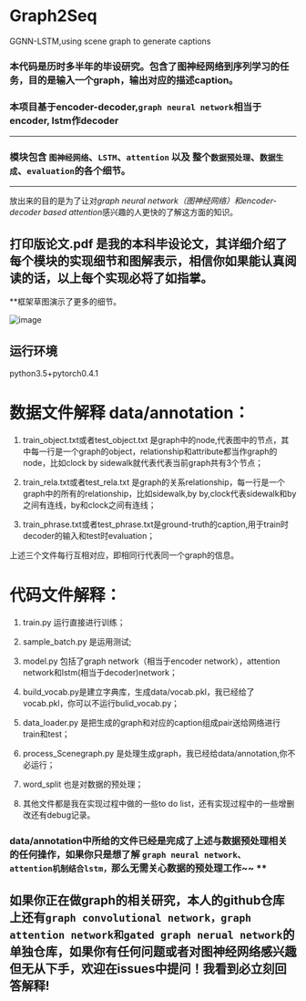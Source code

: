 # Graph2Seq  
GGNN-LSTM,using scene graph to generate captions  

### 本代码是历时多半年的毕设研究。包含了图神经网络到序列学习的任务，目的是输入一个graph，输出对应的描述caption。  

### 本项目基于encoder-decoder,`graph neural network`相当于encoder, lstm作decoder  
___
### 模块包含 `图神经网络`、`LSTM`、`attention` 以及 整个`数据预处理`、`数据生成`、`evaluation`的各个细节。  
___
    
放出来的目的是为了让对*graph neural network（图神经网络）*和*encoder-decoder based attention*感兴趣的人更快的了解这方面的知识。  

## 打印版论文.pdf 是我的本科毕设论文，其详细介绍了每个模块的实现细节和图解表示，相信你如果能认真阅读的话，以上每个实现必将了如指掌。  
    
**框架草图演示了更多的细节。
    
![image](https://github.com/nwpuhq/Graph2Seq/blob/master/%E6%A1%86%E6%9E%B6%E8%8D%89%E5%9B%BE.png)


## 运行环境   
    
  python3.5+pytorch0.4.1    

# 数据文件解释  data/annotation：     

  1. train_object.txt或者test_object.txt 是graph中的node,代表图中的节点，其中每一行是一个graph的object，relationship和attribute都当作graph的node，比如clock  by  sidewalk就代表代表当前graph共有3个节点；    
      
  2. train_rela.txt或者test_rela.txt 是graph的关系relationship，每一行是一个graph中的所有的relationship，比如sidewalk,by  by,clock代表sidewalk和by之间有连线，by和clock之间有连线；    
      
  3. train_phrase.txt或者test_phrase.txt是ground-truth的caption,用于train时decoder的输入和test时evaluation；
      
  上述三个文件每行互相对应，即相同行代表同一个graph的信息。   
  
# 代码文件解释：
    
  1. train.py 运行直接进行训练；  
      
  2. sample_batch.py 是运用测试;  
      
  3. model.py 包括了graph network（相当于encoder network），attention network和lstm(相当于decoder)network；  
      
  4. build_vocab.py是建立字典库，生成data/vocab.pkl，我已经给了vocab.pkl，你可以不运行bulid_vocab.py；
      
  5. data_loader.py 是把生成的graph和对应的caption组成pair送给网络进行train和test；
      
  6. process_Scenegraph.py 是处理生成graph，我已经给data/annotation,你不必运行； 
      
  7. word_split 也是对数据的预处理；
      
  8. 其他文件都是我在实现过程中做的一些to do list，还有实现过程中的一些增删改还有debug记录。    
    
  
  ### data/annotation中所给的文件已经是完成了上述与数据预处理相关的任何操作，如果你只是想了解 `graph neural network、  attention机制结合lstm，`那么无需关心数据的预处理工作~~ **
     
         
             
  ## 如果你正在做graph的相关研究，本人的github仓库上还有`graph convolutional network，graph attention network和gated graph nerual network`的单独仓库，如果你有任何问题或者对图神经网络感兴趣但无从下手，欢迎在issues中提问！我看到必立刻回答解释!
